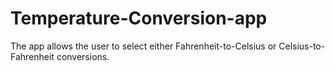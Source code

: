 # Temperature-Conversion-app
The app allows the user to select either Fahrenheit-to-Celsius or Celsius-to-Fahrenheit conversions.
